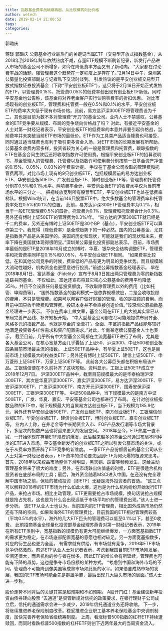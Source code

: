 ```yaml
---
title: 指数基金费率战硝烟再起，从比规模转向比价格
author: wetech
date: 2019-02-14 21:00:52
tags: 
categories: 
---
```

郭璐庆
<!-- more -->
蒋琰
郭璐庆
公募基金行业最热门的关键词当属ETF（交易型开放式指数基金），从2018年到2019年跨年依然热度不减，存量ETF规模不断刷新纪录，新发行产品进入市场的基金公司不断增多，如今在降低费率方面又有了新动向。
“大家都在讨论费率战的话题，降管理费这个趋势在一定程度上是存在了。”2月14日中午，深圳某公募量化投资部副总与记者私下交流时谈到。
引发热议的是平安创业板交易型开放式指数证券投资基金（下称“平安创业板ETF”），这只将于2月18日开始正式发售的ETF，以管理费0.15%、托管费0.05%的低费率创出现有创业板ETF新低。同时平安基金也公告称，该基金将对养老金客户实行认购零费率的折扣优惠。
对比市场现有的创业板ETF，管理费和托管费一般在0.5%和0.1%的水平，平安创业板ETF的费率大大低于现有市场价格。此前，易方达沪深300ETF将管理费设为千二，其也是目前为数不多对管理费“开刀”的基金公司。业内人士不禁感叹，公募基金的ETF竞争要从规模、布局的竞争烧向价格战了吗？
对此，有接近平安基金的人士对第一财经记者表示，平安创业板ETF的低费率的本意并非要引起价格战，当前费率并未突破当前ETF市场的最低价。ETF作为工具类产品适当降费也可接受，同时通过适当降费也有利于吸引更多资金入场，对ETF市场的长期发展有所帮助。
公募基金收费内容多样，投资者较为关心的一般是管理费和托管费，跟踪指数的ETF在基金合同生效后还将收取指数许可使用费。根据平安创业板ETF的招募说明书，基金管理人的管理费、托管费以及指数许可使用费分别按前一日基金资产净值的0.15%、0.05%、0.03%的年费率计提。
争议在于基金公司收取的管理费和托管费两项。对比市场上现有的9只创业板ETF，包括规模居前的易方达创业板ETF、华安创业板50ETF、广发创业板ETF、博时创业板ETF等，管理费和托管费分别在0.5%和0.1%水平。两项费率合计，平安创业板ETF的收费水平仅为当前市场水平的三分之一。
把视线放宽到所有股票型ETF，平安创业板ETF也处在低费率梯队。根据Wind统计，在当前146只股票ETF中，绝大多数基金的管理费率和托管费率处在0.5%和0.1%的位置。
此前，易方达沪深300ETF管理费率为0.2%，相当于一般ETE管理费0.5%的四折，托管费为0.1%，管理费和托管费合计为0.3%。另外还有博时上证50ETF的管理费为0.3%/年。
“易方达的沪深300ETF就已经是千二的费率，另外还有博时上证50ETF是30个BP（基点），平安创业板ETF可以算作第三个。我觉得（降低费率）是全球趋势下的一种必然。国内的公募基金、尤其是指数类产品是从美国学的。美国的历史和现状，可能就是我们的现状和未来，费率下降在美国就体现得很明显。”深圳某公募量化投资部副总表示。
目前，市场费率最低的是ETF是2018年10月成立的博时、华夏、银华央企结构调整ETF，管理费率和托管费率同样在0.15%和0.05%，与平安创业板ETF相同。
“如果费率比较低，在和其他公司竞争的时候，费率低的产品有更为明显的竞争优势。而且规模越大流动性越好，机构资金也更愿意进行投资。”前述公募指数基金经理表示。
早在2018年8月1日，富达基金（Fidelity）宣布于8月3日推出两只管理费为零的新指数追踪共同基金。
不仅如此，富达还宣布将其它核心公募基金的费用平均降低35％，并且不会设置任何最低投资额度，不收取除管理费以外的费用（比如托管、申购费等）。
“国外指数基金的盈利模式一是依靠规模效应，二是会收取投顾的费用，不只是管理费。如果可以帮客户做好财富的管理，收的是投顾的费用。而目前中国只收申赎费和管理费。投研本身并不会直接创造价值。”该深圳公募指数基金经理进一步表示。
不仅在费率上做文章，基金公司在ETF上的大战其实早已从布局完善产品线、补齐短板开始。
“中大型基金公司都在尽可能地提供布局齐全、风格多元的指数产品，也就是基金的‘全垒打’。全面、丰富的指数产品线能够较好地满足投资者多样性需求和资产配置需求。”对此，华南某老牌公募基金人士也表示。
截至目前，几乎所有中大型基金公司都在主流宽基ETF进行了布局，尤其是各大基金公司，在核心宽基方面几乎囊括了上证50、沪深300、中证500和创业板四条目前市场最主流的指数。
上证50ETF品种中，有华夏上证50ETF，这也是目前市场上规模最大的权益类ETF；另外还有博时上证50ETF、建信上证50ETF、申万菱形上证50ETF、万家上证50ETF等。
此前各大公募巨头都在积极布局该产品。工银瑞信便在不久前补齐了这块短板。资料显示，工银上证50ETF成立于2018年12月7日。
沪深300ETF品种中，截至目前规模最大的是华泰柏瑞沪深300ETF、其次是华夏沪深300ETF、嘉实沪深300ETF，易方达沪深300ETF、平安沪深300ETF、广发沪深300ETF、南方开元沪深300ETF、国寿安保沪深300ETF、工银沪深300ETF等。
中证500品种中，当下规模最大的是南方中证500ETF，广发、华夏、嘉实、平安等基金公司也都进行了布局。
在针对创业板指数品种的ETF中，眼下规模最大的当属易方达创业板ETF，当下规模为185.9亿元，另外还有华安创业板50ETF、广发创业板ETF、南方创业板ETF、工银瑞信创业板ETF、华夏创业板ETF、建信创业板ETF、博时创业板ETF、嘉实创业板ETF等。
业内人士称，在养老金等中长期资金入市、FOF产品发行潮等市场大背景下，多层次的指数产品也将迎来更大的发展空间。
2018年至今，ETF热度一直不减，一开始体现在存量ETF规模的爆发，此后越来越多的基金公司通过布局不同种类的ETF进入市场。平安基金新发行的创业板ETF之所以引发公募市场的关注，或在于从费率方面开辟了ETF竞争的新维度。
一家ETF产品份额居前的基金公司从业人士对第一财经记者表示，ETF费率的讨论要先回到ETF为何火爆的根源来思考。首先，2018年以来权益市场整体下滑明显，黑天鹅、踩雷等频频发生，这给主动管理基金带来了很大的难度；另外，在市场跌出估值底的时候，ETF是很适合机构投资者在底部布局的工具；最后，海外资金随着MSCI进入中国。在还没有完全理解中国市场之前，保险的被动投资（即ETF）无疑是海外投资者的首选。
“这三点可以解释2018年的ETF市场为什么如此火爆，这也是为什么机构纷纷开始发行ETF产品，来抢占市场。相比主动管理，ETF更需要抢占市场规模，换句话说抢占规模就是抢占先机，这也是为什么会出现远低于市场平均价的管理费出现。”该人士进一步分析。
该ETF从业人士也认为，当前国内的ETF管理费，相比国外成熟市场仍然还有下降的空间。如果和海外ETF的管理费比，目前我国的ETF相对管理费较高（平均0.5%的水平），海外的几大ETF巨头的管理费可以低至0.1%以下，甚至0收费。
此前招商基金全球量化投资部基金经理苏燕青对第一财经记者表示，2019年在所有ETF类别中，宽基指数的规模仍有更大可能继续爆发，一方面宽基指数ETF的需求更为稳定，在市场底部配置宽基的意愿也相对较足。另一方面宽基指数多，对应的衍生品也更为全面。
有需求就有供给，有市场就有竞争，2019年ETF市场竞争仍然激烈。前述ETF从业人士对记者表示，考虑到我国目前ETF市场刚发展，空间还很大，而且机构的参与者在增多，因此ETF的增长会有所延续，管理费也可能有下降的趋势，这也是争夺市场份额的某种方式。
“考虑到中国和海外市场的不同，管理费不可能降到像美国等成熟市场如此低的水平。如果借鉴成熟市场的发展，我国的ETF市场可能会先是群雄争霸，最后出现几大巨头市场的局面。”该人士进一步称。
 
 
股价走势不同背后的关键其实是超预期和不如预期。
A股开门红！基金建议新年投资由债券转向股票
“去通道”是资管新规对信托的政策要求，在银行理财子公司成立后，信托的通道需求会进一步减少，2019年信托通道业务还将收缩。
下一步，将继续推进养老保险制度改革。稳妥推进企业职工基本养老保险基金中央调剂制度，加快完善养老保险省级统筹制度。
上周，看涨标普500指数的杠杆ETF持续遭赎回，而同时看跌标普500指数的杠杆ETF则创下近两年最大的当周资金流入。
